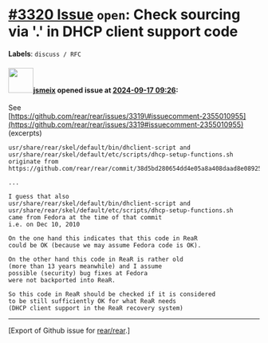 [\#3320 Issue](https://github.com/rear/rear/issues/3320) `open`: Check sourcing via '.' in DHCP client support code
===================================================================================================================

**Labels**: `discuss / RFC`

#### <img src="https://avatars.githubusercontent.com/u/1788608?u=925fc54e2ce01551392622446ece427f51e2f0ce&v=4" width="50">[jsmeix](https://github.com/jsmeix) opened issue at [2024-09-17 09:26](https://github.com/rear/rear/issues/3320):

See  
[https://github.com/rear/rear/issues/3319\#issuecomment-2355010955](https://github.com/rear/rear/issues/3319#issuecomment-2355010955)  
(excerpts)

    usr/share/rear/skel/default/bin/dhclient-script and
    usr/share/rear/skel/default/etc/scripts/dhcp-setup-functions.sh
    originate from
    https://github.com/rear/rear/commit/38d5bd280654dd4e05a8a408daad8e08925c3ab0

    ...

    I guess that also
    usr/share/rear/skel/default/bin/dhclient-script and
    usr/share/rear/skel/default/etc/scripts/dhcp-setup-functions.sh
    came from Fedora at the time of that commit
    i.e. on Dec 10, 2010

    On the one hand this indicates that this code in ReaR
    could be OK (because we may assume Fedora code is OK).

    On the other hand this code in ReaR is rather old
    (more than 13 years meanwhile) and I assume
    possible (security) bug fixes at Fedora
    were not backported into ReaR.

    So this code in ReaR should be checked if it is considered
    to be still sufficiently OK for what ReaR needs
    (DHCP client support in the ReaR recovery system)

------------------------------------------------------------------------

\[Export of Github issue for
[rear/rear](https://github.com/rear/rear).\]
